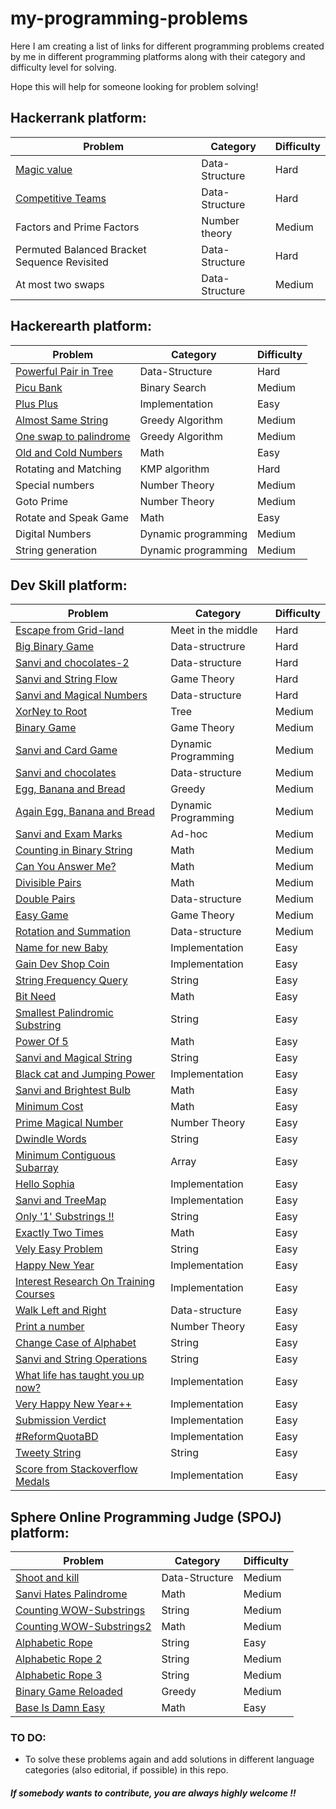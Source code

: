 # my-programming-problems
Here I am creating a list of links for different programming problems created by me in different programming platforms along with their category and difficulty level for solving.

Hope this will help for someone looking for problem solving!


## Hackerrank platform:

| Problem |  Category | Difficulty |
|---|---|---|
|[Magic value](http://bit.ly/2FdhqcE) | Data-Structure | Hard |
|[Competitive Teams](http://bit.ly/2JgzHRt) | Data-Structure | Hard |
|Factors and Prime Factors | Number theory | Medium |
|Permuted Balanced Bracket Sequence Revisited| Data-Structure | Hard |
|At most two swaps | Data-Structure | Medium |



## Hackerearth platform:

| Problem |  Category | Difficulty |
|---|---|---|
|[Powerful Pair in Tree](http://bit.ly/2BTf3rq) | Data-Structure | Hard |
|[Picu Bank](http://bit.ly/2wgwoW4) | Binary Search | Medium |
|[Plus Plus]( http://bit.ly/2Jur3m5 )| Implementation | Easy |
|[Almost Same String]( http://bit.ly/2D1ri0g )| Greedy Algorithm | Medium |
|[One swap to palindrome](http://bit.ly/2kJrz1j) | Greedy Algorithm | Medium |
|[Old and Cold Numbers](http://bit.ly/2N2ehZz) | Math | Easy |
|Rotating and Matching | KMP algorithm | Hard |
|Special numbers | Number Theory | Medium |
|Goto Prime| Number Theory | Medium |
|Rotate and Speak Game | Math | Easy |
|Digital Numbers| Dynamic programming | Medium |
|String generation | Dynamic programming | Medium |




## Dev Skill platform:

| Problem |  Category | Difficulty | 
|---|---|---|
|[Escape from Grid-land](https://www.devskill.com/CodingProblems/ViewProblem/245) | Meet in the middle | Hard |
|[Big Binary Game](https://www.devskill.com/CodingProblems/ViewProblem/283) | Data-structrure | Hard |
|[Sanvi and chocolates-2](https://www.devskill.com/CodingProblems/ViewProblem/315) | Data-structure | Hard |
|[Sanvi and String Flow](https://www.devskill.com/CodingProblems/ViewProblem/364) | Game Theory | Hard |
|[Sanvi and Magical Numbers](https://www.devskill.com/CodingProblems/ViewProblem/392) | Data-structure | Hard |
|[XorNey to Root](https://www.devskill.com/CodingProblems/ViewProblem/258) | Tree | Medium |
|[Binary Game](https://www.devskill.com/CodingProblems/ViewProblem/282) | Game Theory | Medium |
|[Sanvi and Card Game](https://www.devskill.com/CodingProblems/ViewProblem/305) | Dynamic Programming | Medium |
|[Sanvi and chocolates](https://www.devskill.com/CodingProblems/ViewProblem/318) | Data-structure| Medium |
|[Egg, Banana and Bread](https://www.devskill.com/CodingProblems/ViewProblem/332) | Greedy | Medium |
|[Again Egg, Banana and Bread](https://www.devskill.com/CodingProblems/ViewProblem/338) | Dynamic Programming | Medium |
|[Sanvi and Exam Marks](https://www.devskill.com/CodingProblems/ViewProblem/413) | Ad-hoc | Medium |
|[Counting in Binary String](https://www.devskill.com/CodingProblems/ViewProblem/414) | Math | Medium |
|[Can You Answer Me?](https://www.devskill.com/CodingProblems/ViewProblem/418) | Math | Medium |
|[Divisible Pairs](https://www.devskill.com/CodingProblems/ViewProblem/421) | Math | Medium |
|[Double Pairs](https://www.devskill.com/CodingProblems/ViewProblem/421) | Data-structure | Medium |
|[Easy Game](https://www.devskill.com/CodingProblems/ViewProblem/426) | Game Theory | Medium |
|[Rotation and Summation](https://www.devskill.com/CodingProblems/ViewProblem/427) | Data-structure | Medium |
|[Name for new Baby](https://www.devskill.com/CodingProblems/ViewProblem/244) | Implementation | Easy |
|[Gain Dev Shop Coin](https://www.devskill.com/CodingProblems/ViewProblem/313) | Implementation | Easy |
|[String Frequency Query](https://www.devskill.com/CodingProblems/ViewProblem/329) | String | Easy |
|[Bit Need](https://www.devskill.com/CodingProblems/ViewProblem/374) | Math | Easy |	
|[Smallest Palindromic Substring](https://www.devskill.com/CodingProblems/ViewProblem/375) | String | Easy |
|[Power Of 5](https://www.devskill.com/CodingProblems/ViewProblem/385) | Math | Easy |
|[Sanvi and Magical String](https://www.devskill.com/CodingProblems/ViewProblem/410) | String | Easy |
|[Black cat and Jumping Power](https://www.devskill.com/CodingProblems/ViewProblem/412) | Implementation | Easy |
|[Sanvi and Brightest Bulb](https://www.devskill.com/CodingProblems/ViewProblem/419) | Math | Easy |
|[Minimum Cost](https://www.devskill.com/CodingProblems/ViewProblem/420) | Math | Easy |
|[Prime Magical Number](https://www.devskill.com/CodingProblems/ViewProblem/423) | Number Theory | Easy |
|[Dwindle Words](https://www.devskill.com/CodingProblems/ViewProblem/424) | String | Easy |
|[Minimum Contiguous Subarray](https://www.devskill.com/CodingProblems/ViewProblem/428) | Array | Easy |
|[Hello Sophia](https://www.devskill.com/CodingProblems/ViewProblem/458) | Implementation | Easy |
|[Sanvi and TreeMap](https://www.devskill.com/CodingProblems/ViewProblem/466) | Implementation | Easy |
|[Only '1' Substrings !!](https://www.devskill.com/CodingProblems/ViewProblem/496) | String | Easy |
|[Exactly Two Times](https://www.devskill.com/CodingProblems/ViewProblem/497) | Math | Easy |
|[Vely Easy Problem](https://www.devskill.com/CodingProblems/ViewProblem/273) | String | Easy |
|[Happy New Year](https://www.devskill.com/CodingProblems/ViewProblem/308) | Implementation | Easy |
|[Interest Research On Training Courses](https://www.devskill.com/CodingProblems/ViewProblem/309) | Implementation | Easy |
|[Walk Left and Right](https://www.devskill.com/CodingProblems/ViewProblem/310) | Data-structure | Easy |
|[Print a number](https://www.devskill.com/CodingProblems/ViewProblem/320) | Number Theory | Easy |
|[Change Case of Alphabet](https://www.devskill.com/CodingProblems/ViewProblem/321) | String | Easy |
|[Sanvi and String Operations](https://www.devskill.com/CodingProblems/ViewProblem/322) | String | Easy |
|[What life has taught you up now?](https://www.devskill.com/CodingProblems/ViewProblem/425) | Implementation | Easy |
|[Very Happy New Year++](https://www.devskill.com/CodingProblems/ViewProblem/467) | Implementation | Easy |
|[Submission Verdict](https://www.devskill.com/CodingProblems/ViewProblem/476) | Implementation | Easy |
|[#ReformQuotaBD](https://www.devskill.com/CodingProblems/ViewProblem/528) | Implementation | Easy |
|[Tweety String](https://www.devskill.com/CodingProblems/ViewProblem/535) | String | Easy |
|[Score from Stackoverflow Medals](https://www.devskill.com/CodingProblems/ViewProblem/586) | Implementation | Easy |



## Sphere Online Programming Judge (SPOJ) platform:

| Problem |  Category | Difficulty |
|---|---|---|
|[Shoot and kill](https://www.spoj.com/problems/BGSHOOT/) | Data-Structure | Medium |
|[Sanvi Hates Palindrome](https://www.spoj.com/problems/GOC11B/) | Math | Medium |
|[Counting WOW-Substrings](https://www.spoj.com/problems/WOWSUBSTR/) | String | Medium |
|[Counting WOW-Substrings2](https://www.spoj.com/problems/WOWSUBSTR/) | Math | Medium |
|[Alphabetic Rope](https://www.spoj.com/problems/AROPE/) | String | Easy |
|[Alphabetic Rope 2](https://www.spoj.com/problems/AROPE2/) | String | Medium |
|[Alphabetic Rope 3](https://www.spoj.com/problems/AROPE3/) | String | Medium |
|[Binary Game Reloaded](https://www.spoj.com/problems/BG2/) | Greedy | Medium |
|[Base Is Damn Easy](https://www.spoj.com/problems/BEASY/) | Math | Easy |





### TO DO:
* To solve these problems again and add solutions in different language categories (also editorial, if possible) in this repo.
##### If somebody wants to contribute, you are always highly welcome !!


